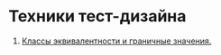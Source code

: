# Техники тест-дизайна
  1. <a href="https://docs.google.com/spreadsheets/d/1T2nmKJlXCP65O4dTmy5bO1y-y39L75a8ILA8ZpXJAW4/edit?usp=sharing" target="_blank">Классы эквивалентности и граничные значения.</a>  

